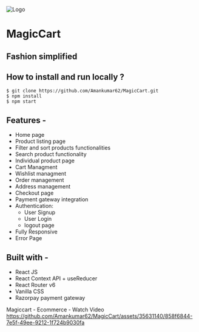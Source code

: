 ![Logo](https://document-export.canva.com/xgPCk/DAFbajxgPCk/7/thumbnail/0001.png?X-Amz-Algorithm=AWS4-HMAC-SHA256&X-Amz-Credential=AKIAQYCGKMUHWDTJW6UD%2F20230523%2Fus-east-1%2Fs3%2Faws4_request&X-Amz-Date=20230523T070729Z&X-Amz-Expires=27994&X-Amz-Signature=98f8c51b970a781fe903b5a9b6e8d094416a9c0e6fb319e1535108893bee6cb8&X-Amz-SignedHeaders=host&response-expires=Tue%2C%2023%20May%202023%2014%3A54%3A03%20GMT)
# MagicCart
## Fashion simplified 

## **How to install and run locally ?**

```
$ git clone https://github.com/Amankumar62/MagicCart.git
$ npm install
$ npm start
```
## **Features -**

- Home page
- Product listing page
- Filter and sort products functionalities
- Search product functionality
- Individual product page
- Cart Managment
- Wishlist managment
- Order management
- Address management
- Checkout page
- Payment gateway integration
- Authentication:
  - User Signup
  - User Login
  - logout page
 - Fully Responsive
 - Error Page

## **Built with -**

- React JS
- React Context API + useReducer
- React Router v6
- Vanilla CSS
- Razorpay payment gateway

Magiccart - Ecommerce - Watch Video
https://github.com/Amankumar62/MagicCart/assets/35631140/858f6844-7e5f-49ee-9212-1f724b9030fa

